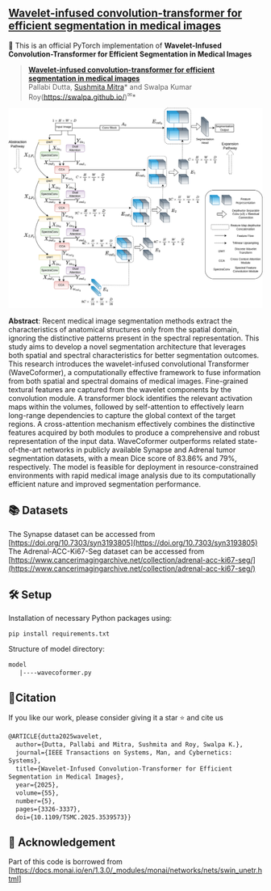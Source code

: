 ## [Wavelet-infused convolution-transformer for efficient segmentation in medical images](https://ieeexplore.ieee.org/abstract/document/10897783)
:pushpin: This is an official PyTorch implementation of **Wavelet-Infused Convolution-Transformer for Efficient Segmentation in Medical Images**

> [**Wavelet-infused convolution-transformer for efficient segmentation in medical images**](https://ieeexplore.ieee.org/abstract/document/10897783)<br>
> Pallabi Dutta, [Sushmita Mitra](https://www.isical.ac.in/~sushmita/)\* and Swalpa Kumar Roy(https://swalpa.github.io/)<sup>✉</sup>\*

![Architecture](Wavecoformer.png)

**Abstract**: Recent medical image segmentation methods extract the characteristics of anatomical structures only from the spatial domain, ignoring the distinctive patterns present in the spectral representation. This study aims to develop a novel segmentation architecture that leverages both spatial and spectral characteristics for better segmentation outcomes. This research introduces the wavelet-infused convolutional Transformer (WaveCoformer), a computationally effective framework to fuse information from both spatial and spectral domains of medical images. Fine-grained textural features are captured from the wavelet components by the convolution module. A transformer block identifies the relevant activation maps within the volumes, followed by self-attention to effectively learn long-range dependencies to capture the global context of the target regions. A cross-attention mechanism effectively combines the distinctive features acquired by both modules to produce a comprehensive and robust representation of the input data. WaveCoformer outperforms related state-of-the-art networks in publicly available Synapse and Adrenal tumor segmentation datasets, with a mean Dice score of 83.86% and 79%, respectively. The model is feasible for deployment in resource-constrained environments with rapid medical image analysis due to its computationally efficient nature and improved segmentation performance.

## 📚 Datasets

The Synapse dataset can be accessed from [https://doi.org/10.7303/syn3193805](https://doi.org/10.7303/syn3193805)
The Adrenal-ACC-Ki67-Seg dataset can be accessed from [https://www.cancerimagingarchive.net/collection/adrenal-acc-ki67-seg/](https://www.cancerimagingarchive.net/collection/adrenal-acc-ki67-seg/)

## 🛠 Setup
Installation of necessary Python packages using:
```
pip install requirements.txt

```
Structure of model directory:
```
model
   |----wavecoformer.py

```

## 📜Citation
If you like our work, please consider giving it a star ⭐ and cite us
```
@ARTICLE{dutta2025wavelet,
  author={Dutta, Pallabi and Mitra, Sushmita and Roy, Swalpa K.},
  journal={IEEE Transactions on Systems, Man, and Cybernetics: Systems}, 
  title={Wavelet-Infused Convolution-Transformer for Efficient Segmentation in Medical Images}, 
  year={2025},
  volume={55},
  number={5},
  pages={3326-3337},
  doi={10.1109/TSMC.2025.3539573}}
```
## 🎈 Acknowledgement

Part of this code is borrowed from [https://docs.monai.io/en/1.3.0/_modules/monai/networks/nets/swin_unetr.html]
